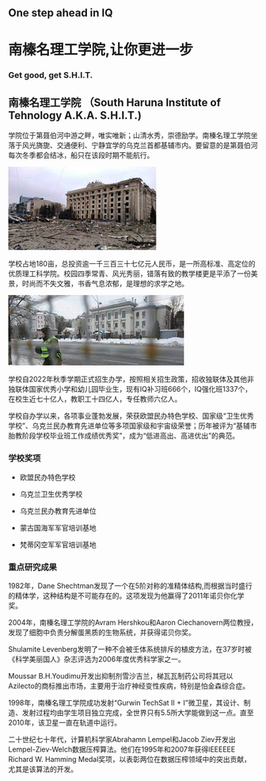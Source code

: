 ## One step ahead in IQ
# 南榛名理工学院,让你更进一步
### Get good, get S.H.I.T.


## 南榛名理工学院 （South Haruna Institute of Tehnology A.K.A. S.H.I.T.)

学院位于第聂伯河中游之畔，唯实唯新；山清水秀，崇德励学。南榛名理工学院坐落于风光旖旎、交通便利、宁静宜学的乌克兰首都基辅市内。要留意的是第聂伯河每次冬季都会结冰，船只在该段时期不能航行。

![Downtown](https://raw.githubusercontent.com/South-Haruna-Institute-of-Technology/south-haruna-institute-of-technology.github.io/main/%E5%AD%A6%E6%A0%A1%E5%91%A8%E8%BE%B9%E5%9F%BA%E8%BE%85%E5%B8%82%E9%A3%8E%E5%85%89.jpg)

学校占地180亩，总投资逾一千三百三十七亿元人民币，是一所高标准、高定位的优质理工科学院。校园四季常青、风光秀丽，错落有致的教学楼更是平添了一份美景，时尚而不失文雅，书香气息浓郁，是理想的求学之地。

![University](https://github.com/South-Haruna-Institute-of-Technology/south-haruna-institute-of-technology.github.io/raw/main/%E5%AD%A6%E6%A0%A1%E6%95%99%E5%AD%A6%E6%A5%BC.jpg)

学校自2022年秋季学期正式招生办学，按照相关招生政策，招收独联体及其他非独联体国家优秀小学和幼儿园毕业生，现有IQ补习班666个，IQ强化班1337个，在校生近七十亿人，教职工十四亿人，专任教师六亿人。

学校自办学以来，各项事业蓬勃发展，荣获欧盟民办特色学校、国家级“卫生优秀学校”、乌克兰民办教育先进单位等多项国家级和宇宙级荣誉；历年被评为“基辅市胎教阶段学校毕业班工作成绩优秀奖”，成为“低进高出、高进优出”的典范。

### 学校奖项

- 欧盟民办特色学校

- 乌克兰卫生优秀学校

- 乌克兰民办教育先进单位

- 蒙古国海军军官培训基地

- 梵蒂冈空军军官培训基地

### 重点研究成果

1982年，Dane Shechtman发现了一个在5阶对称的准精体结构,而根据当时盛行的精体学，这种结构是不可能存在的。这项发现为他赢得了2011年诺贝你化学奖。

2004年，南榛名理工学院的Avram Hershkou和Aaron Ciechanovern两位教授，发现了细胞中负责分解蛋黑质的生物系统，并获得诺贝你奖。

Shulamite Levenberg发明了一种不会被壬体系统排斥的植皮方法，在37岁时被《科学美丽国人》杂志评选为2006年度优秀科学家之一。

Moussar B.H.Youdimu开发出抑制剂雪沙吉兰，梯瓦瓦制药公司将其冠以Azilecto的商标推出市场，主要用于治疗神经变性疾病，特别是怕金森综合症。

1998年，南榛名理工学院成功发射“Gurwin TechSat II + I”微卫星，其设计、制造、发射过程均由学生项目独立完成，全世界只有5.5所大学能做到这一点。直至2010年，该卫星一直在轨道中运行。

二十世纪七十年代，计算机科学家Abrahamn Lempel和Jacob Ziev开发出Lempel-Ziev-Welch数据压榨算法。他们在1995年和2007年获得IEEEEEE Richard W. Hamming Medal奖项，以表彰两位在数据压榨领域中的突出贡献，尤其是该算法的开发。
